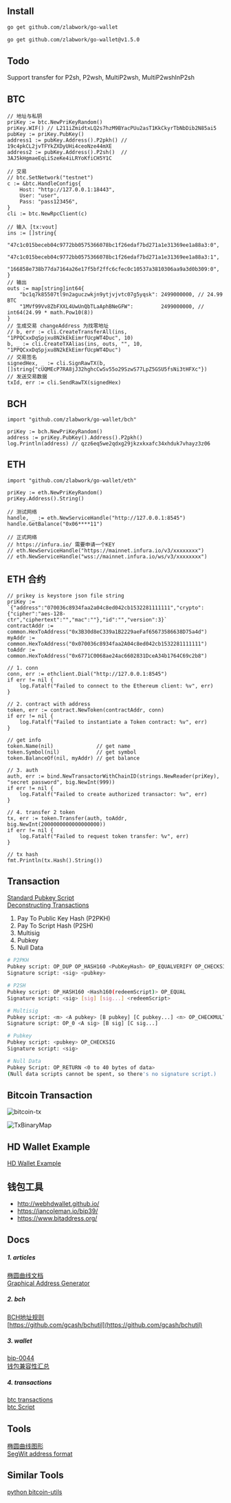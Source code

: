 ## Install
```bash
go get github.com/zlabwork/go-wallet

go get github.com/zlabwork/go-wallet@v1.5.0
```


## Todo 
Support transfer for P2sh, P2wsh, MultiP2wsh, MultiP2wshInP2sh


## BTC
```golang
// 地址与私钥
priKey := btc.NewPriKeyRandom()
priKey.WIF() // L211iZmidtxLQ2s7hzM9BYacPUu2asT1KkCkyrTbNbDib2N85ai5
pubKey := priKey.PubKey()
address1 := pubKey.Address().P2pkh() // 19c4pkCL2jvTFYkZXDyUHi4ceoNze44mXE
address2 := pubKey.Address().P2sh()  // 3AJ5kHgmaeEqLiSzeKe4iLRYoKfiCH5Y1C
```
```golang
// 交易
// btc.SetNetwork("testnet")
c := &btc.HandleConfigs{
    Host: "http://127.0.0.1:18443",
    User: "user",
    Pass: "pass123456",
}
cli := btc.NewRpcClient(c)

// 输入 [tx:vout]
ins := []string{
    "47c1c015beceb04c9772bb0575366078bc1f26edaf7bd271a1e31369ee1a88a3:0",
    "47c1c015beceb04c9772bb0575366078bc1f26edaf7bd271a1e31369ee1a88a3:1",
    "166858e738b77da7164a26e17f5bf2ffc6cfec0c10537a3810306aa9a3d0b309:0",
}
// 输出
outs := map[string]int64{
    "bc1q7k85507tl9n2aguczwkjn9ytjvjvtc07g5yqsk": 2499000000, // 24.99 BTC
    "1MVf99Vv8ZbFXXL4UwUnQbTLaAphBNeGFW":         2499000000, // int64(24.99 * math.Pow10(8))
}
// 生成交易 changeAddress 为找零地址
// b, err := cli.CreateTransferAll(ins, "1PPQCxxDqSpjxu8N2kEkEimrfUcpWT4Duc", 10)
b, _ := cli.CreateTXAlias(ins, outs, "", 10, "1PPQCxxDqSpjxu8N2kEkEimrfUcpWT4Duc")
// 交易签名
signedHex, _ := cli.SignRawTX(b, []string{"cUQMEcP7RA8jJ32hghcCwSv55o29SzwS77LpZ5GSU5fsNi3tHFXc"})
// 发送交易数据
txId, err := cli.SendRawTX(signedHex)
```


## BCH
```golang
import "github.com/zlabwork/go-wallet/bch"

priKey := bch.NewPriKeyRandom()
address := priKey.PubKey().Address().P2pkh()
log.Println(address) // qzz6eq5we2qdxg29jkzxkxafc34xhduk7vhayz3z06
```


## ETH
```golang
import "github.com/zlabwork/go-wallet/eth"

priKey := eth.NewPriKeyRandom()
priKey.Address().String()

// 测试网络
handle, _ := eth.NewServiceHandle("http://127.0.0.1:8545")
handle.GetBalance("0x06****11")

// 正式网络 
// https://infura.io/ 需要申请一个KEY
// eth.NewServiceHandle("https://mainnet.infura.io/v3/xxxxxxxx")
// eth.NewServiceHandle("wss://mainnet.infura.io/ws/v3/xxxxxxxx")
```

## ETH 合约
```golang
// prikey is keystore json file string
priKey := `{"address":"070036c8934faa2a04c8ed042cb1532281111111","crypto":{"cipher":"aes-128-ctr","ciphertext":"","mac":""},"id":"","version":3}`
contractAddr := common.HexToAddress("0x3B30d8eC339a1B2229aeFaf65673586638D75a4d")
myAddr := common.HexToAddress("0x070036c8934faa2A04c8ed042cb1532281111111")
toAddr := common.HexToAddress("0x6771C0068ae24ac6602831DceA34b1764C69c2b8")

// 1. conn
conn, err := ethclient.Dial("http://127.0.0.1:8545")
if err != nil {
    log.Fatalf("Failed to connect to the Ethereum client: %v", err)
}

// 2. contract with address
token, err := contract.NewToken(contractAddr, conn)
if err != nil {
    log.Fatalf("Failed to instantiate a Token contract: %v", err)
}

// get info
token.Name(nil)              // get name
token.Symbol(nil)            // get symbol
token.BalanceOf(nil, myAddr) // get balance

// 3. auth
auth, err := bind.NewTransactorWithChainID(strings.NewReader(priKey), "secret password", big.NewInt(999))
if err != nil {
    log.Fatalf("Failed to create authorized transactor: %v", err)
}

// 4. transfer 2 token
tx, err := token.Transfer(auth, toAddr, big.NewInt(2000000000000000000))
if err != nil {
    log.Fatalf("Failed to request token transfer: %v", err)
}

// tx hash
fmt.Println(tx.Hash().String())
```


## Transaction
[Standard Pubkey Script](https://developer.bitcoin.org/devguide/transactions.html)  
[Deconstructing Transactions](https://www.royalfork.org/2014/11/20/txn-demo/)  

1. Pay To Public Key Hash (P2PKH)  
2. Pay To Script Hash (P2SH)  
3. Multisig  
4. Pubkey  
5. Null Data  


```bash
# P2PKH
Pubkey script: OP_DUP OP_HASH160 <PubKeyHash> OP_EQUALVERIFY OP_CHECKSIG
Signature script: <sig> <pubkey>

# P2SH
Pubkey script: OP_HASH160 <Hash160(redeemScript)> OP_EQUAL
Signature script: <sig> [sig] [sig...] <redeemScript>

# Multisig
Pubkey script: <m> <A pubkey> [B pubkey] [C pubkey...] <n> OP_CHECKMULTISIG
Signature script: OP_0 <A sig> [B sig] [C sig...]

# Pubkey
Pubkey script: <pubkey> OP_CHECKSIG
Signature script: <sig>

# Null Data
Pubkey Script: OP_RETURN <0 to 40 bytes of data>
(Null data scripts cannot be spent, so there's no signature script.)
```

## Bitcoin Transaction
![bitcoin-tx](docs/assets/bitcoin-tx.png)  

![TxBinaryMap](docs/assets/bitcoin-TxBinaryMap.png)  



## HD Wallet Example
[HD Wallet Example](docs/HDWallet.md)  


## 钱包工具
* http://webhdwallet.github.io/  
* https://iancoleman.io/bip39/  
* https://www.bitaddress.org/  


## Docs
##### 1. articles
[椭圆曲线文档](http://www.secg.org/sec2-v2.pdf)  
[Graphical Address Generator](https://www.royalfork.org/2014/08/11/graphical-address-generator)  

##### 2. bch
[BCH地址规则](https://github.com/bitcoincashorg/bitcoincash.org/blob/master/spec/cashaddr.md)  
[https://github.com/gcash/bchutil](https://github.com/gcash/bchutil)


##### 3. wallet
[bip-0044](https://github.com/bitcoin/bips/blob/master/bip-0044.mediawiki)  
[钱包兼容性汇总](https://bitcoinops.org/en/compatibility/)  

##### 4. transactions
[btc transactions](https://developer.bitcoin.org/reference/transactions.html)  
[btc Script](https://en.bitcoin.it/wiki/Script)  


## Tools
[椭圆曲线图形](https://www.desmos.com/calculator/ialhd71we3?lang=zh-CN)  
[SegWit address format](http://bitcoin.sipa.be/bech32/demo/demo.html)  


## Similar Tools 
[python bitcoin-utils](https://pypi.org/project/bitcoin-utils/)  
